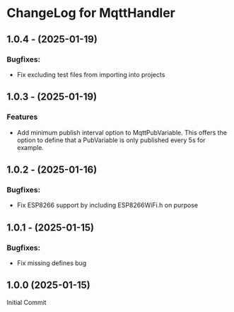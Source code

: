# ChangeLog for MqttHandler

## 1.0.4 - (2025-01-19)

### Bugfixes:
- Fix excluding test files from importing into projects

## 1.0.3 - (2025-01-19)

### Features
- Add minimum publish interval option to MqttPubVariable. This offers the option to define that a PubVariable is only published every 5s for example.

## 1.0.2 - (2025-01-16)

### Bugfixes:
- Fix ESP8266 support by including ESP8266WiFi.h on purpose

## 1.0.1 - (2025-01-15)

### Bugfixes:
- Fix missing defines bug

## 1.0.0 (2025-01-15)
Initial Commit
